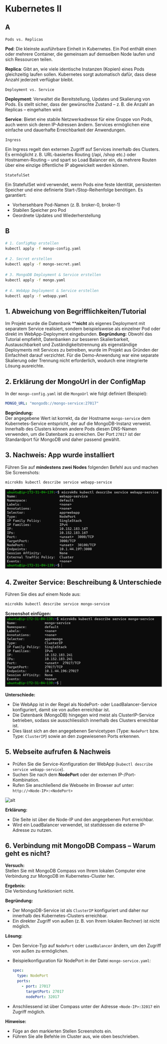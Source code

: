 # Kubernetes II

## A 

`Pods vs. Replicas`

**Pod**: Die kleinste ausführbare Einheit in Kubernetes. Ein Pod enthält einen oder mehrere Container, die gemeinsam auf demselben Node laufen und sich Ressourcen teilen.

**Replica**: Gibt an, wie viele identische Instanzen (Kopien) eines Pods gleichzeitig laufen sollen. Kubernetes sorgt automatisch dafür, dass diese Anzahl jederzeit verfügbar bleibt.

`Deployment vs. Service`

**Deployment**: Verwaltet die Bereitstellung, Updates und Skalierung von Pods. Es stellt sicher, dass der gewünschte Zustand – z. B. die Anzahl an Replicas – eingehalten wird.

**Service**: Bietet eine stabile Netzwerkadresse für eine Gruppe von Pods, auch wenn sich deren IP-Adressen ändern. Services ermöglichen eine einfache und dauerhafte Erreichbarkeit der Anwendungen.

`Ingress`

Ein Ingress regelt den externen Zugriff auf Services innerhalb des Clusters. Es ermöglicht z. B. URL-basiertes Routing (/api, /shop etc.) oder Hostnamen-Routing – und spart so Load Balancer ein, da mehrere Routen über eine einzige öffentliche IP abgewickelt werden können.

`StatefulSet`

Ein StatefulSet wird verwendet, wenn Pods eine feste Identität, persistenten Speicher und eine definierte Start-/Stop-Reihenfolge benötigen. Es garantiert:

- Vorhersehbare Pod-Namen (z. B. broker-0, broker-1)
- Stabilen Speicher pro Pod
- Geordnete Updates und Wiederherstellung

## B

```sh
# 1. ConfigMap erstellen
kubectl apply -f mongo-config.yaml

# 2. Secret erstellen
kubectl apply -f mongo-secret.yaml

# 3. MongoDB Deployment & Service erstellen
kubectl apply -f mongo.yaml

# 4. WebApp Deployment & Service erstellen
kubectl apply -f webapp.yaml
```

## 1. Abweichung von Begrifflichkeiten/Tutorial

Im Projekt wurde die Datenbank ****nicht** als eigenes Deployment mit separatem Service realisiert, sondern beispielsweise als einzelner Pod oder direkt im WebApp-Deployment eingebunden.
**Begründung:**
Obwohl das Tutorial empfiehlt, Datenbanken zur besseren Skalierbarkeit, Austauschbarkeit und Zuständigkeitstrennung als eigenständige Deployments mit Services zu betreiben, wurde im Projekt aus Gründen der Einfachheit darauf verzichtet. Für die Demo-Anwendung war eine separate Skalierung oder Trennung nicht erforderlich, wodurch eine integrierte Lösung ausreichte.

## 2. Erklärung der MongoUrl in der ConfigMap

In der `mongo-config.yaml` ist die `MongoUrl` wie folgt definiert (Beispiel):

```yaml
MONGO_URL: "mongodb://mongo-service:27017"
```

**Begründung:**  
Der angegebene Wert ist korrekt, da der Hostname `mongo-service` dem Kubernetes-Service entspricht, der auf die MongoDB-Instanz verweist. Innerhalb des Clusters können andere Pods diesen DNS-Namen verwenden, um die Datenbank zu erreichen. Der Port `27017` ist der Standardport für MongoDB und daher passend gewählt.

## 3. Nachweis: App wurde installiert

Führen Sie auf **mindestens zwei Nodes** folgenden Befehl aus und machen Sie Screenshots:

```sh
microk8s kubectl describe service webapp-service
```

![alt](./Bilder/Bild-1.png)

## 4. Zweiter Service: Beschreibung & Unterschiede

Führen Sie dies auf einem Node aus:

```sh
microk8s kubectl describe service mongo-service
```

**Screenshot einfügen:**  
![alt](./Bilder/Bild-2.png)

**Unterschiede:**  
- Die WebApp ist in der Regel als NodePort- oder LoadBalancer-Service konfiguriert, damit sie von außen erreichbar ist.
- Die Datenbank (MongoDB) hingegen wird meist als ClusterIP-Service betrieben, sodass sie ausschliesslich innerhalb des Clusters erreichbar ist.
- Dies lässt sich an den angegebenen Servicetypen (Type: `NodePort` bzw. Type: `ClusterIP`) sowie an den zugewiesenen Ports erkennen.

## 5. Webseite aufrufen & Nachweis

- Prüfen Sie die Service-Konfiguration der WebApp (`kubectl describe service webapp-service`).
- Suchen Sie nach dem **NodePort** oder der externen IP-/Port-Kombination.
- Rufen Sie anschließend die Webseite im Browser auf unter:
`http://<Node-IP>:<NodePort>`

![alt](5.png)

**Erklärung:**  
- Die Seite ist über die Node-IP und den angegebenen Port erreichbar.
- Wird ein LoadBalancer verwendet, ist stattdessen die externe IP-Adresse zu nutzen.

## 6. Verbindung mit MongoDB Compass – Warum geht es nicht?

**Versuch:**  
Stellen Sie mit MongoDB Compass von Ihrem lokalen Computer eine Verbindung zur MongoDB im Kubernetes-Cluster her.

**Ergebnis:**  
Die Verbindung funktioniert nicht.

**Begründung:**  
- Der MongoDB-Service ist als `ClusterIP` konfiguriert und daher nur innerhalb des Kubernetes-Clusters erreichbar.
- Ein direkter Zugriff von außen (z. B. von Ihrem lokalen Rechner) ist nicht möglich.

**Lösung:**  
- Den Service-Typ auf `NodePort` oder `LoadBalancer` ändern, um den Zugriff von außen zu ermöglichen.
- Beispielkonfiguration für NodePort in der Datei `mongo-service.yaml`:

  ```yaml
  spec:
    type: NodePort
    ports:
      - port: 27017
        targetPort: 27017
        nodePort: 32017
  ```

- Anschliessend ist über Compass unter der Adresse `<Node-IP>:32017` ein Zugriff möglich.

**Hinweise:**  
- Füge an den markierten Stellen Screenshots ein.
- Führen Sie alle Befehle im Cluster aus, wie oben beschrieben.